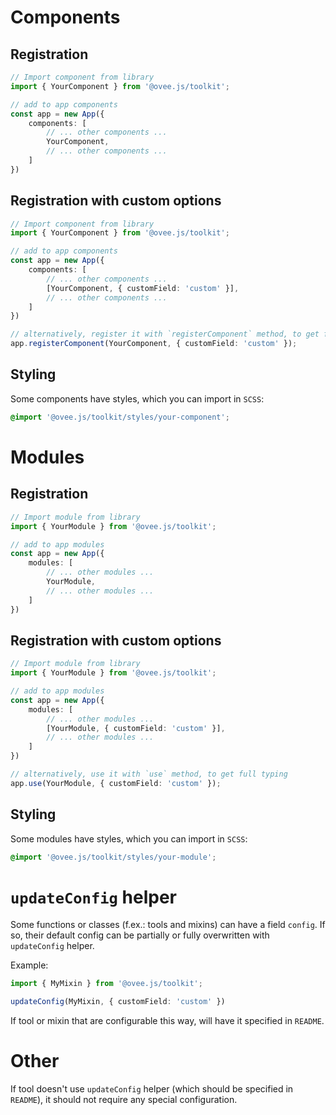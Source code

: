 # Components

## Registration

```ts
// Import component from library
import { YourComponent } from '@ovee.js/toolkit';

// add to app components
const app = new App({
    components: [
        // ... other components ...
        YourComponent,
        // ... other components ...
    ]
})
```

## Registration with custom options

```ts
// Import component from library
import { YourComponent } from '@ovee.js/toolkit';

// add to app components
const app = new App({
    components: [
        // ... other components ...
        [YourComponent, { customField: 'custom' }],
        // ... other components ...
    ]
})

// alternatively, register it with `registerComponent` method, to get full typing
app.registerComponent(YourComponent, { customField: 'custom' });
```

## Styling

Some components have styles, which you can import in `SCSS`:

```scss
@import '@ovee.js/toolkit/styles/your-component';
```

# Modules

## Registration

```ts
// Import module from library
import { YourModule } from '@ovee.js/toolkit';

// add to app modules
const app = new App({
    modules: [
        // ... other modules ...
        YourModule,
        // ... other modules ...
    ]
})
```

## Registration with custom options

```ts
// Import module from library
import { YourModule } from '@ovee.js/toolkit';

// add to app modules
const app = new App({
    modules: [
        // ... other modules ...
        [YourModule, { customField: 'custom' }],
        // ... other modules ...
    ]
})

// alternatively, use it with `use` method, to get full typing
app.use(YourModule, { customField: 'custom' });
```

## Styling

Some modules have styles, which you can import in `SCSS`:

```scss
@import '@ovee.js/toolkit/styles/your-module';
```

# `updateConfig` helper

Some functions or classes (f.ex.: tools and mixins) can have a field `config`. If so, their default config can be partially or fully overwritten with `updateConfig` helper.

Example:

```ts
import { MyMixin } from '@ovee.js/toolkit';

updateConfig(MyMixin, { customField: 'custom' })
```

If tool or mixin that are configurable this way, will have it specified in `README`.

# Other

If tool doesn't use `updateConfig` helper (which should be specified in `README`), it should not require any special configuration.

